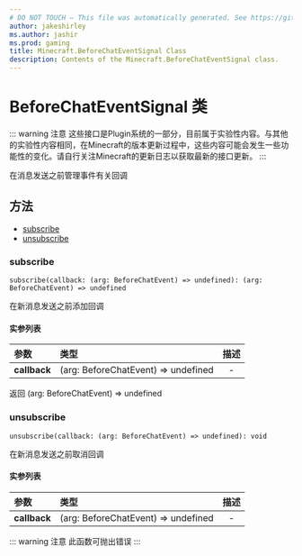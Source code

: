 ```yaml
---
# DO NOT TOUCH — This file was automatically generated. See https://github.com/Mojang/MinecraftScriptingApiDocsGenerator to modify descriptions, examples, etc.
author: jakeshirley
ms.author: jashir
ms.prod: gaming
title: Minecraft.BeforeChatEventSignal Class
description: Contents of the Minecraft.BeforeChatEventSignal class.
---
```

# BeforeChatEventSignal 类

::: warning 注意
这些接口是Plugin系统的一部分，目前属于实验性内容。与其他的实验性内容相同，在Minecraft的版本更新过程中，这些内容可能会发生一些功能性的变化。请自行关注Minecraft的更新日志以获取最新的接口更新。
:::

在消息发送之前管理事件有关回调

## 方法

- [subscribe](#subscribe)
- [unsubscribe](#unsubscribe)

### **subscribe**

`subscribe(callback: (arg: BeforeChatEvent) => undefined): (arg: BeforeChatEvent) => undefined`

在新消息发送之前添加回调

#### 实参列表

| 参数               | 类型                                | 描述 |
| :----------------- | :---------------------------------- | :--: |
| **callback** | (arg: BeforeChatEvent) => undefined |  -  |

返回 (arg: BeforeChatEvent) => undefined

### **unsubscribe**

`unsubscribe(callback: (arg: BeforeChatEvent) => undefined): void`

在新消息发送之前取消回调

#### 实参列表

| 参数               | 类型                                | 描述 |
| :----------------- | :---------------------------------- | :--: |
| **callback** | (arg: BeforeChatEvent) => undefined |  -  |

::: warning 注意
此函数可抛出错误
:::

